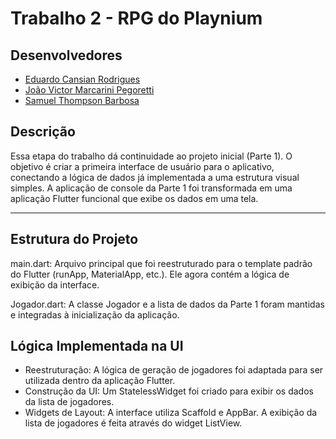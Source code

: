 # Trabalho 2 - RPG do Playnium

## Desenvolvedores
- [Eduardo Cansian Rodrigues](https://github.com/EduardoCansian)
- [João Victor Marcarini Pegoretti](https://github.com/joaovictorPegoretti)
- [Samuel Thompson Barbosa](https://github.com/samuel-tb)

## Descrição
Essa etapa do trabalho dá continuidade ao projeto inicial (Parte 1). O objetivo é criar a primeira interface de usuário para o aplicativo, conectando a lógica de dados já implementada a uma estrutura visual simples. A aplicação de console da Parte 1 foi transformada em uma aplicação Flutter funcional que exibe os dados em uma tela.

---

## Estrutura do Projeto
main.dart: Arquivo principal que foi reestruturado para o template padrão do Flutter (runApp, MaterialApp, etc.). Ele agora contém a lógica de exibição da interface.

Jogador.dart: A classe Jogador e a lista de dados da Parte 1 foram mantidas e integradas à inicialização da aplicação.

## Lógica Implementada na UI
- Reestruturação: A lógica de geração de jogadores foi adaptada para ser utilizada dentro da aplicação Flutter.
- Construção da UI: Um StatelessWidget foi criado para exibir os dados da lista de jogadores.
- Widgets de Layout: A interface utiliza Scaffold e AppBar. A exibição da lista de jogadores é feita através do widget ListView.
